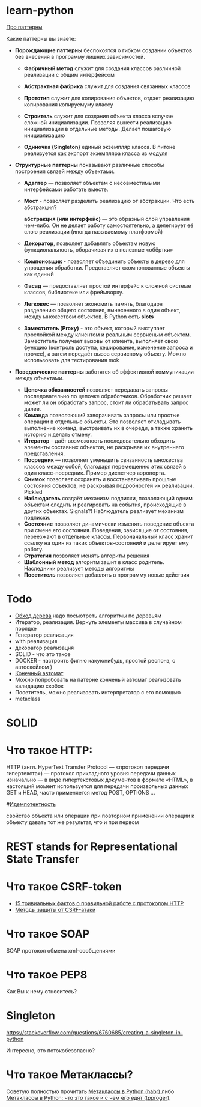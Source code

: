 # learn-python

[Про паттерны](https://refactoring.guru/ru/design-patterns/classification)

Какие паттерны вы знаете:

* **Порождающие паттерны** беспокоятся о гибком создании объектов без внесения в программу лишних зависимостей.
    *   **Фабричный метод** служит для создания классов различной реализации с общим интерфейсом
    *   **Абстрактная фабрика** служит для создания связанных классов
    *   **Прототип** служит для копирования объектов, отдает реализацию копирования копируемуму классу
    *   **Строитель** служит для создания объекта класса вслучае сложной инициализации. Позволяя вынести реализацию
        инициализации в отдельные методы. Делает пошаговую инициализацию
        
    *   **Одиночка (Singleton)** единый экземпляр класса.
        В питоне реализуется как экспорт экземпляра класса из модуля
    
* **Структурные паттерны** показывают различные способы построения связей между объектами.
    *   **Адаптер** — позволяет объектам с несовместимыми интерфейсами работать вместе.
    *   **Мост** - позволяет разделить реализацию от абстракции. Что есть абстракция?
     
        **абстракция (или интерфейс)** — это образный слой управления чем-либо. 
    Он не делает работу самостоятельно, а делегирует её слою реализации (иногда называемому платформой)
    *   **Декоратор**, позволяет добавлять объектам новую функциональность, 
    оборачивая их в полезные «обёртки»
    *   **Компоновщик** - позволяет объединить объекты в дерево для упрощения обработки. 
    Представляет скомпонованные объекты как единый
    *   **Фасад** — предоставляет простой интерфейс к сложной системе классов, библиотеке или фреймворку.
    *   **Легковес** — позволяет экономить память, благодаря разделению общего состояния, вынесенного в один объект,
     между множеством объектов. В Python есть __slots__
    *   **Заместитель (Proxy)** - это объект, который выступает прослойкой между клиентом и реальным сервисным 
    объектом. Заместитель получает вызовы от клиента, выполняет свою функцию (контроль доступа, кеширование, 
    изменение запроса и прочее), а затем передаёт вызов сервисному объекту. Можно использовать для тестирования mok
    
* **Поведенческие паттерны** заботятся об эффективной коммуникации между объектами.
    *   **Цепочка обязанностей** позволяет передавать запросы последовательно по цепочке обработчиков. 
    Обработчик решает может ли он обработать запрос, стоит ли обрабатывать запрос далее.
    *   **Команда** позволяющий заворачивать запросы или простые операции в отдельные объекты.
    Это позволяет откладывать выполнение команд, выстраивать их в очереди, а также хранить историю и делать отмену.
    *   **Итератор** - даёт возможность последовательно обходить элементы составных объектов, 
    не раскрывая их внутреннего представления.
    *   **Посредник** — позволяет уменьшить связанность множества классов между собой, благодаря перемещению 
    этих связей в один класс-посредник. Пример диспетчер аэропорта.
    *   **Снимок** позволяет сохранять и восстанавливать прошлые состояния объектов, 
    не раскрывая подробностей их реализации. Pickled
    *   **Наблюдатель** создаёт механизм подписки, позволяющий одним объектам следить и реагировать на события, 
    происходящие в других объектах. Signals?! Наблюдатель реализует механизм подписки.
    *   **Состояние** позволяет динамически изменять поведение объекта при смене его состояния.
    Поведения, зависящие от состояния, переезжают в отдельные классы. 
    Первоначальный класс хранит ссылку на один из таких объектов-состояний и делегирует ему работу.
    *   **Стратегия** позволяет менять алгоритм решения
    *   **Шаблонный метод** алгоритм зашит в класс родитель. Наследники реализует методы алгоритмы
    *   **Посетитель** позволяет добавлять в программу новые действия
   


# Todo

* [Обход дерева](https://ru.wikipedia.org/wiki/%D0%9E%D0%B1%D1%85%D0%BE%D0%B4_%D0%B4%D0%B5%D1%80%D0%B5%D0%B2%D0%B0)
надо посмотреть алгоритмы по деревьям
* Итератор, реализация. Вернуть элементы массива в случайном порядке
* Генератор реализация
* with реализация
* декоратор реализация
* SOLID - что это такое
* DOCKER - настроить фигню какуюнибудь, простой респонз, с автоскейлом )
* [Конечный автомат](https://ru.wikipedia.org/wiki/%D0%9A%D0%BE%D0%BD%D0%B5%D1%87%D0%BD%D1%8B%D0%B9_%D0%B0%D0%B2%D1%82%D0%BE%D0%BC%D0%B0%D1%82)
* Можно попробовать на патерне конченый автомат реализовать валидацию скобок 
* Посетитель, можно реализовать интерпретатор с его помощью
* metaclass 

# SOLID
     
# Что такое HTTP:
HTTP (англ. HyperText Transfer Protocol — «протокол передачи гипертекста») — протокол прикладного 
уровня передачи данных изначально — в виде гипертекстовых документов в формате «HTML», в настоящий момент 
используется для передачи произвольных данных
GET и HEAD, часто применяется метод POST, OPTIONS ...


#[Идемпотентность](https://developer.mozilla.org/ru/docs/%D0%A1%D0%BB%D0%BE%D0%B2%D0%B0%D1%80%D1%8C/Idempotent)

свойство объекта или операции при повторном применении операции к объекту давать 
тот же результат, что и при первом

# REST stands for Representational State Transfer

# Что такое CSRF-token
   * [15 тривиальных фактов о правильной работе с протоколом HTTP](https://habr.com/ru/post/318748/)
   * [Методы защиты от CSRF-атаки](https://habr.com/ru/company/yandex/blog/265569/)

# Что такое SOAP
SOAP протокол обмена xml-сообщениями

# Что такое PEP8
Как Вы к нему относитесь?

# Singleton
https://stackoverflow.com/questions/6760685/creating-a-singleton-in-python

Интересно, это потокобезопасно?

# Что такое Метаклассы?
Советую полностью прочитать [ Метаклассы в Python (habr) ](https://habr.com/ru/post/145835/) 
либо [Метаклассы в Python: что это такое и с чем его едят (tpproger)](https://proglib.io/p/metaclasses-in-python/).

# 
